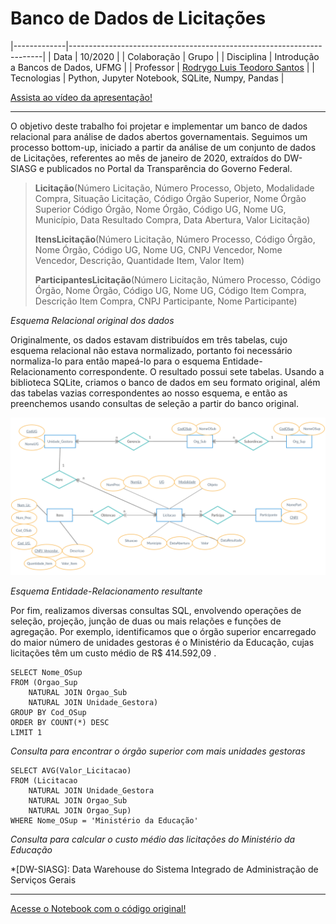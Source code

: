 # Banco de Dados de Licitações

|-------------|-----------------------------------------------------------------------|
| Data        | 10/2020                                                               |
| Colaboração | Grupo                                                                 |
| Disciplina  | Introdução a Bancos de Dados, UFMG                                    |
| Professor   | [Rodrygo Luis Teodoro Santos](http://lattes.cnpq.br/1162362624079364) |
| Tecnologias | Python, Jupyter Notebook, SQLite, Numpy, Pandas                       |

[Assista ao vídeo da apresentação!](https://www.youtube.com/watch?v=Kt4Wm4tGM44&feature=youtu.be)

---

O objetivo deste trabalho foi projetar e implementar um banco de dados relacional para análise de dados abertos governamentais. Seguimos um processo bottom-up, iniciado a partir da análise de um conjunto de dados de Licitações, referentes ao mês de janeiro de 2020, extraídos do DW-SIASG e publicados no Portal da Transparência do Governo Federal.

>**Licitação**(Número Licitação, Número Processo, Objeto, Modalidade Compra, Situação Licitação, Código Órgão Superior, Nome Órgão Superior 	Código Órgão, Nome Órgão, Código UG, Nome UG, Município, Data Resultado Compra, Data Abertura, Valor Licitação)
>
>**ItensLicitação**(Número Licitação, Número Processo, Código Órgão, Nome Órgão, Código UG, Nome UG, CNPJ Vencedor, Nome Vencedor, Descrição, Quantidade Item, Valor Item)
>
>**ParticipantesLicitação**(Número Licitação, Número Processo, Código Órgão, Nome Órgão, Código UG, Nome UG, Código Item Compra, Descrição Item Compra, CNPJ Participante, Nome Participante)

_Esquema Relacional original dos dados_

Originalmente, os dados estavam distribuídos em três tabelas, cujo esquema relacional não estava normalizado, portanto foi necessário normaliza-lo para então mapeá-lo para o esquema Entidade-Relacionamento correspondente. O resultado possui sete tabelas. Usando a biblioteca SQLite, criamos o banco de dados em seu formato original, além das tabelas vazias correspondentes ao nosso esquema, e então as preenchemos usando consultas de seleção a partir do banco original.

![Esquema Entidade-Relacionamento](licitacoes/esquema_er.png)

_Esquema Entidade-Relacionamento resultante_

Por fim, realizamos diversas consultas SQL, envolvendo operações de seleção, projeção, junção de duas ou mais relações e funções de agregação. Por exemplo, identificamos que o órgão superior encarregado do maior número de unidades gestoras é o Ministério da Educação, cujas licitações têm um custo médio de R$ 414.592,09 .

    SELECT Nome_OSup
    FROM (Orgao_Sup 
        NATURAL JOIN Orgao_Sub 
        NATURAL JOIN Unidade_Gestora)
    GROUP BY Cod_OSup
    ORDER BY COUNT(*) DESC
    LIMIT 1

_Consulta para encontrar o órgão superior com mais unidades gestoras_

    SELECT AVG(Valor_Licitacao)
    FROM (Licitacao 
        NATURAL JOIN Unidade_Gestora 
        NATURAL JOIN Orgao_Sub 
        NATURAL JOIN Orgao_Sup)
    WHERE Nome_OSup = 'Ministério da Educação'

_Consulta para calcular o custo médio das licitações do Ministério da Educação_

*[DW-SIASG]: Data Warehouse do Sistema Integrado de Administração de Serviços Gerais

---

[Acesse o Notebook com o código original!](https://github.com/helenapato/helenapato.github.io/blob/main/projetos/licitacoes/TP2_IBD_Notebook.ipynb)